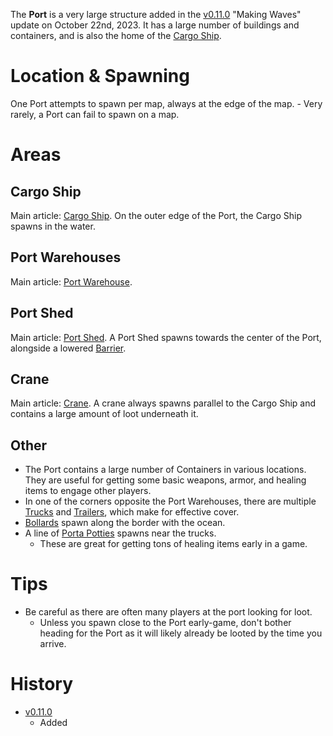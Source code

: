 The **Port** is a very large structure added in the [v0.11.0](https://github.com/HasangerGames/suroi/releases/tag/v0.11.0) "Making Waves" update on October 22nd, 2023. It has a large number of buildings and containers, and is also the home of the [Cargo Ship](/buildings/ship).

# Location & Spawning

One Port attempts to spawn per map, always at the edge of the map. - Very rarely, a Port can fail to spawn on a map.

# Areas

## Cargo Ship

Main article: [Cargo Ship](/buildings/ship).
On the outer edge of the Port, the Cargo Ship spawns in the water.

## Port Warehouses

Main article: [Port Warehouse](/buildings/port_warehouse).

## Port Shed

Main article: [Port Shed](/buildings/port_shed).
A Port Shed spawns towards the center of the Port, alongside a lowered [Barrier](/obstacles/barrier).

## Crane

Main article: [Crane](/buildings/crane).
A crane always spawns parallel to the Cargo Ship and contains a large amount of loot underneath it.

## Other

- The Port contains a large number of Containers in various locations. They are useful for getting some basic weapons, armor, and healing items to engage other players.
- In one of the corners opposite the Port Warehouses, there are multiple [Trucks](/obstacles/truck) and [Trailers](/obstacles/trailer), which make for effective cover.
- [Bollards](/obstacles/bollard) spawn along the border with the ocean.
- A line of [Porta Potties](/buildings/porta_potty) spawns near the trucks.
  - These are great for getting tons of healing items early in a game.

# Tips

- Be careful as there are often many players at the port looking for loot.
  - Unless you spawn close to the Port early-game, don't bother heading for the Port as it will likely already be looted by the time you arrive.

# History

- [v0.11.0](https://github.com/HasangerGames/suroi/releases/tag/v0.11.0)
  - Added
